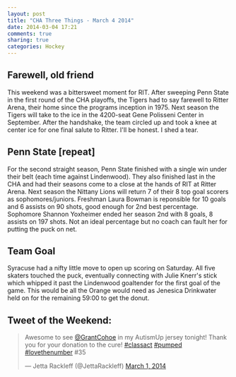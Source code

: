 ```yaml
---
layout: post
title: "CHA Three Things - March 4 2014"
date: 2014-03-04 17:21
comments: true
sharing: true
categories: Hockey
---
```


## Farewell, old friend
This weekend was a bittersweet moment for RIT. After sweeping
Penn State in the first round of the CHA playoffs, the Tigers
had to say farewell to Ritter Arena, their home since the 
programs inception in 1975. Next season the Tigers will take to
the ice in the 4200-seat Gene Polisseni Center in September.
After the handshake, the team circled up and took a knee at 
center ice for one final salute to Ritter. I'll be honest. I 
shed a tear.

## Penn State [repeat]
For the second straight season, Penn State finished with
a single win under their belt (each time against Lindenwood).
They also finished last in the CHA and had their seasons
come to a close at the hands of RIT at Ritter Arena. Next 
season the Nittany Lions will return 7 of their 8 top goal
scorers as sophomores/juniors. Freshman Laura Bowman is 
reponsible for 10 goals and 6 assists on 90 shots, good enough
for 2nd best percentage. Sophomore Shannon Yoxheimer ended her 
season 2nd with 8 goals, 8 assists on 197 shots. Not an ideal 
percentage but no coach can fault her for putting the puck on
net.

## Team Goal
Syracuse had a nifty little move to open up scoring on 
Saturday. All five skaters touched the puck, eventually
connecting with Julie Knerr's stick which whipped it 
past the Lindenwood goaltender for the first goal of the
game. This would be all the Orange would need as Jenesica 
Drinkwater held on for the remaining 59:00 to get the 
donut.

## Tweet of the Weekend:
<blockquote class="twitter-tweet" lang="en"><p>Awesome to see <a href="https://twitter.com/GrantCohoe">@GrantCohoe</a> in my AutismUp jersey tonight! Thank you for your donation to the cure! <a href="https://twitter.com/search?q=%23classact&amp;src=hash">#classact</a> <a href="https://twitter.com/search?q=%23pumped&amp;src=hash">#pumped</a> <a href="https://twitter.com/search?q=%23lovethenumber&amp;src=hash">#lovethenumber</a> #35</p>&mdash; Jetta Rackleff (@JettaRackleff) <a href="https://twitter.com/JettaRackleff/statuses/439603589884149760">March 1, 2014</a></blockquote>
<script async src="//platform.twitter.com/widgets.js" charset="utf-8"></script>
